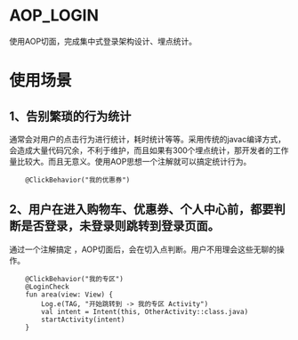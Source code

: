 # AOP_LOGIN
使用AOP切面，完成集中式登录架构设计、埋点统计。

# 使用场景
## 1、告别繁琐的行为统计
 通常会对用户的点击行为进行统计，耗时统计等等。采用传统的javac编译方式，会造成大量代码冗余，不利于维护，而且如果有300个埋点统计，那开发者的工作量比较大。而且无意义。使用AOP思想一个注解就可以搞定统计行为。
```
    @ClickBehavior("我的优惠券")
 ```
## 2、用户在进入购物车、优惠券、个人中心前，都要判断是否登录，未登录则跳转到登录页面。
通过一个注解搞定 ，AOP切面后，会在切入点判断。用户不用理会这些无聊的操作。

```
    @ClickBehavior("我的专区")
    @LoginCheck
    fun area(view: View) {
        Log.e(TAG, "开始跳转到 -> 我的专区 Activity")
        val intent = Intent(this, OtherActivity::class.java)
        startActivity(intent)
    }
 ```
